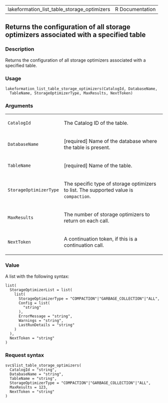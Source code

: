 <table style="width: 100%;">
<tbody>
<tr class="odd">
<td>lakeformation_list_table_storage_optimizers</td>
<td style="text-align: right;">R Documentation</td>
</tr>
</tbody>
</table>

## Returns the configuration of all storage optimizers associated with a specified table

### Description

Returns the configuration of all storage optimizers associated with a
specified table.

### Usage

    lakeformation_list_table_storage_optimizers(CatalogId, DatabaseName,
      TableName, StorageOptimizerType, MaxResults, NextToken)

### Arguments

<table>
<colgroup>
<col style="width: 35%" />
<col style="width: 65%" />
</colgroup>
<tbody>
<tr class="odd">
<td><code
id="lakeformation_list_table_storage_optimizers_:_CatalogId">CatalogId</code></td>
<td><p>The Catalog ID of the table.</p></td>
</tr>
<tr class="even">
<td><code
id="lakeformation_list_table_storage_optimizers_:_DatabaseName">DatabaseName</code></td>
<td><p>[required] Name of the database where the table is
present.</p></td>
</tr>
<tr class="odd">
<td><code
id="lakeformation_list_table_storage_optimizers_:_TableName">TableName</code></td>
<td><p>[required] Name of the table.</p></td>
</tr>
<tr class="even">
<td><code
id="lakeformation_list_table_storage_optimizers_:_StorageOptimizerType">StorageOptimizerType</code></td>
<td><p>The specific type of storage optimizers to list. The supported
value is <code>compaction</code>.</p></td>
</tr>
<tr class="odd">
<td><code
id="lakeformation_list_table_storage_optimizers_:_MaxResults">MaxResults</code></td>
<td><p>The number of storage optimizers to return on each call.</p></td>
</tr>
<tr class="even">
<td><code
id="lakeformation_list_table_storage_optimizers_:_NextToken">NextToken</code></td>
<td><p>A continuation token, if this is a continuation call.</p></td>
</tr>
</tbody>
</table>

### Value

A list with the following syntax:

    list(
      StorageOptimizerList = list(
        list(
          StorageOptimizerType = "COMPACTION"|"GARBAGE_COLLECTION"|"ALL",
          Config = list(
            "string"
          ),
          ErrorMessage = "string",
          Warnings = "string",
          LastRunDetails = "string"
        )
      ),
      NextToken = "string"
    )

### Request syntax

    svc$list_table_storage_optimizers(
      CatalogId = "string",
      DatabaseName = "string",
      TableName = "string",
      StorageOptimizerType = "COMPACTION"|"GARBAGE_COLLECTION"|"ALL",
      MaxResults = 123,
      NextToken = "string"
    )
